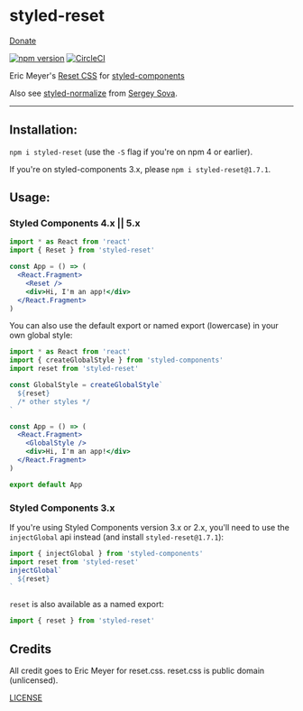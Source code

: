 # styled-reset

[Donate](https://ko-fi.com/zacanger)

[![npm version](https://img.shields.io/npm/v/styled-reset.svg)](https://npm.im/styled-reset) [![CircleCI](https://circleci.com/gh/zacanger/styled-reset.svg?style=svg)](https://circleci.com/gh/zacanger/styled-reset)

Eric Meyer's [Reset CSS](https://meyerweb.com/eric/tools/css/reset/) for [styled-components](https://github.com/styled-components/styled-components)

Also see [styled-normalize](https://www.npmjs.com/package/styled-normalize) from [Sergey Sova](https://github.com/sergeysova).

--------

## Installation:

`npm i styled-reset` (use the `-S` flag if you're on npm 4 or earlier).

If you're on styled-components 3.x, please `npm i styled-reset@1.7.1`.

## Usage:

### Styled Components 4.x || 5.x

```jsx
import * as React from 'react'
import { Reset } from 'styled-reset'

const App = () => (
  <React.Fragment>
    <Reset />
    <div>Hi, I'm an app!</div>
  </React.Fragment>
)
```

You can also use the default export or named export (lowercase) in your own
global style:

```jsx
import * as React from 'react'
import { createGlobalStyle } from 'styled-components'
import reset from 'styled-reset'

const GlobalStyle = createGlobalStyle`
  ${reset}
  /* other styles */
`

const App = () => (
  <React.Fragment>
    <GlobalStyle />
    <div>Hi, I'm an app!</div>
  </React.Fragment>
)

export default App
```

### Styled Components 3.x

If you're using Styled Components version 3.x or 2.x, you'll need to use the
`injectGlobal` api instead (and install `styled-reset@1.7.1`):

```javascript
import { injectGlobal } from 'styled-components'
import reset from 'styled-reset'
injectGlobal`
  ${reset}
`
```

`reset` is also available as a named export:

```javascript
import { reset } from 'styled-reset'
```

## Credits

All credit goes to Eric Meyer for reset.css. reset.css is public domain (unlicensed).

[LICENSE](./LICENSE.md)
